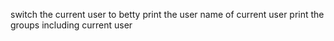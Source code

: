 switch the current user to betty
print the user name of current user
print the groups including current user
